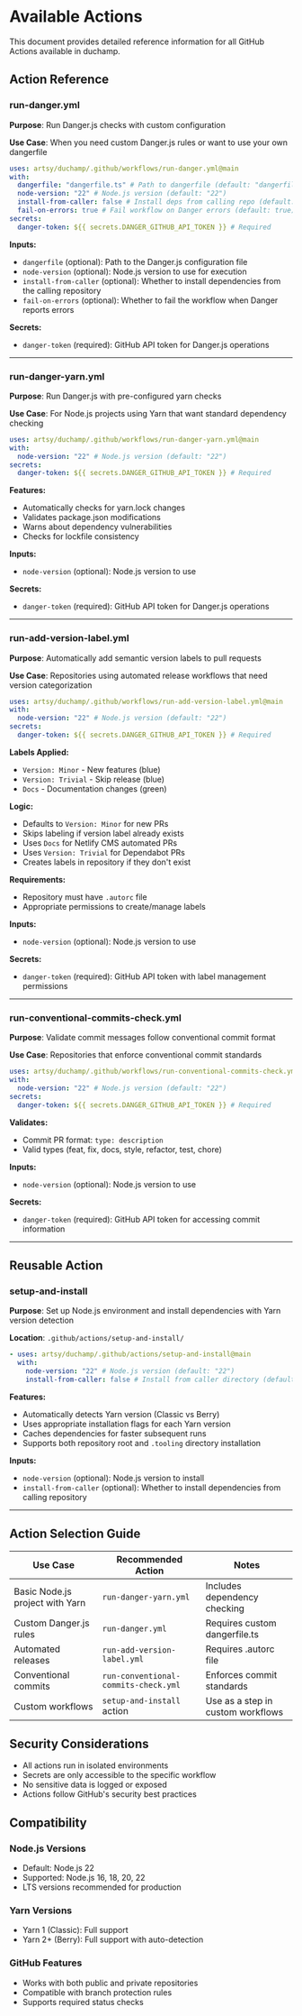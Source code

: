 # Available Actions

This document provides detailed reference information for all GitHub Actions available in duchamp.

## Action Reference

### run-danger.yml

**Purpose**: Run Danger.js checks with custom configuration

**Use Case**: When you need custom Danger.js rules or want to use your own dangerfile

```yaml
uses: artsy/duchamp/.github/workflows/run-danger.yml@main
with:
  dangerfile: "dangerfile.ts" # Path to dangerfile (default: "dangerfile.ts")
  node-version: "22" # Node.js version (default: "22")
  install-from-caller: false # Install deps from calling repo (default: false)
  fail-on-errors: true # Fail workflow on Danger errors (default: true)
secrets:
  danger-token: ${{ secrets.DANGER_GITHUB_API_TOKEN }} # Required
```

**Inputs:**

- `dangerfile` (optional): Path to the Danger.js configuration file
- `node-version` (optional): Node.js version to use for execution
- `install-from-caller` (optional): Whether to install dependencies from the calling repository
- `fail-on-errors` (optional): Whether to fail the workflow when Danger reports errors

**Secrets:**

- `danger-token` (required): GitHub API token for Danger.js operations

---

### run-danger-yarn.yml

**Purpose**: Run Danger.js with pre-configured yarn checks

**Use Case**: For Node.js projects using Yarn that want standard dependency checking

```yaml
uses: artsy/duchamp/.github/workflows/run-danger-yarn.yml@main
with:
  node-version: "22" # Node.js version (default: "22")
secrets:
  danger-token: ${{ secrets.DANGER_GITHUB_API_TOKEN }} # Required
```

**Features:**

- Automatically checks for yarn.lock changes
- Validates package.json modifications
- Warns about dependency vulnerabilities
- Checks for lockfile consistency

**Inputs:**

- `node-version` (optional): Node.js version to use

**Secrets:**

- `danger-token` (required): GitHub API token for Danger.js operations

---

### run-add-version-label.yml

**Purpose**: Automatically add semantic version labels to pull requests

**Use Case**: Repositories using automated release workflows that need version categorization

```yaml
uses: artsy/duchamp/.github/workflows/run-add-version-label.yml@main
with:
  node-version: "22" # Node.js version (default: "22")
secrets:
  danger-token: ${{ secrets.DANGER_GITHUB_API_TOKEN }} # Required
```

**Labels Applied:**

- `Version: Minor` - New features (blue)
- `Version: Trivial` - Skip release (blue)
- `Docs` - Documentation changes (green)

**Logic:**

- Defaults to `Version: Minor` for new PRs
- Skips labeling if version label already exists
- Uses `Docs` for Netlify CMS automated PRs
- Uses `Version: Trivial` for Dependabot PRs
- Creates labels in repository if they don't exist

**Requirements:**

- Repository must have `.autorc` file
- Appropriate permissions to create/manage labels

**Inputs:**

- `node-version` (optional): Node.js version to use

**Secrets:**

- `danger-token` (required): GitHub API token with label management permissions

---

### run-conventional-commits-check.yml

**Purpose**: Validate commit messages follow conventional commit format

**Use Case**: Repositories that enforce conventional commit standards

```yaml
uses: artsy/duchamp/.github/workflows/run-conventional-commits-check.yml@main
with:
  node-version: "22" # Node.js version (default: "22")
secrets:
  danger-token: ${{ secrets.DANGER_GITHUB_API_TOKEN }} # Required
```

**Validates:**

- Commit PR format: `type: description`
- Valid types (feat, fix, docs, style, refactor, test, chore)

**Inputs:**

- `node-version` (optional): Node.js version to use

**Secrets:**

- `danger-token` (required): GitHub API token for accessing commit information

---

## Reusable Action

### setup-and-install

**Purpose**: Set up Node.js environment and install dependencies with Yarn version detection

**Location**: `.github/actions/setup-and-install/`

```yaml
- uses: artsy/duchamp/.github/actions/setup-and-install@main
  with:
    node-version: "22" # Node.js version (default: "22")
    install-from-caller: false # Install from caller directory (default: false)
```

**Features:**

- Automatically detects Yarn version (Classic vs Berry)
- Uses appropriate installation flags for each Yarn version
- Caches dependencies for faster subsequent runs
- Supports both repository root and `.tooling` directory installation

**Inputs:**

- `node-version` (optional): Node.js version to install
- `install-from-caller` (optional): Whether to install dependencies from calling repository

---

## Action Selection Guide

| Use Case                        | Recommended Action                   | Notes                             |
| ------------------------------- | ------------------------------------ | --------------------------------- |
| Basic Node.js project with Yarn | `run-danger-yarn.yml`                | Includes dependency checking      |
| Custom Danger.js rules          | `run-danger.yml`                     | Requires custom dangerfile.ts     |
| Automated releases              | `run-add-version-label.yml`          | Requires .autorc file             |
| Conventional commits            | `run-conventional-commits-check.yml` | Enforces commit standards         |
| Custom workflows                | `setup-and-install` action           | Use as a step in custom workflows |

## Security Considerations

- All actions run in isolated environments
- Secrets are only accessible to the specific workflow
- No sensitive data is logged or exposed
- Actions follow GitHub's security best practices

## Compatibility

### Node.js Versions

- Default: Node.js 22
- Supported: Node.js 16, 18, 20, 22
- LTS versions recommended for production

### Yarn Versions

- Yarn 1 (Classic): Full support
- Yarn 2+ (Berry): Full support with auto-detection

### GitHub Features

- Works with both public and private repositories
- Compatible with branch protection rules
- Supports required status checks
